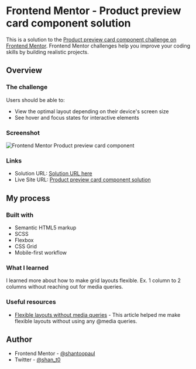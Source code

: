 # Frontend Mentor - Product preview card component solution

This is a solution to the [Product preview card component challenge on Frontend Mentor](https://www.frontendmentor.io/challenges/product-preview-card-component-GO7UmttRfa). Frontend Mentor challenges help you improve your coding skills by building realistic projects. 

## Overview

### The challenge

Users should be able to:

- View the optimal layout depending on their device's screen size
- See hover and focus states for interactive elements

### Screenshot

![Frontend Mentor Product preview card component](https://github.com/user-attachments/assets/0a509598-6de3-438e-84d5-cdee33046675)

### Links

- Solution URL: [Solution URL here](https://www.frontendmentor.io/solutions/responsive-product-preview-card-component-without-media-queries-1VJfcFjFeQ)
- Live Site URL: [Product preview card component solution](https://shantoopaul.github.io/product-preview-card-component/)

## My process

### Built with

- Semantic HTML5 markup
- SCSS
- Flexbox
- CSS Grid
- Mobile-first workflow

### What I learned

I learned more about how to make grid layouts flexible. Ex. 1 column to 2 columns without reaching out for media queries.

### Useful resources

- [Flexible layouts without media queries](https://blog.logrocket.com/flexible-layouts-without-media-queries) - This article helped me make flexible layouts without using any @media queries.


## Author

- Frontend Mentor - [@shantoopaul](https://www.frontendmentor.io/profile/shantoopaul)
- Twitter - [@shan_t0](https://x.com/shan_t0)

